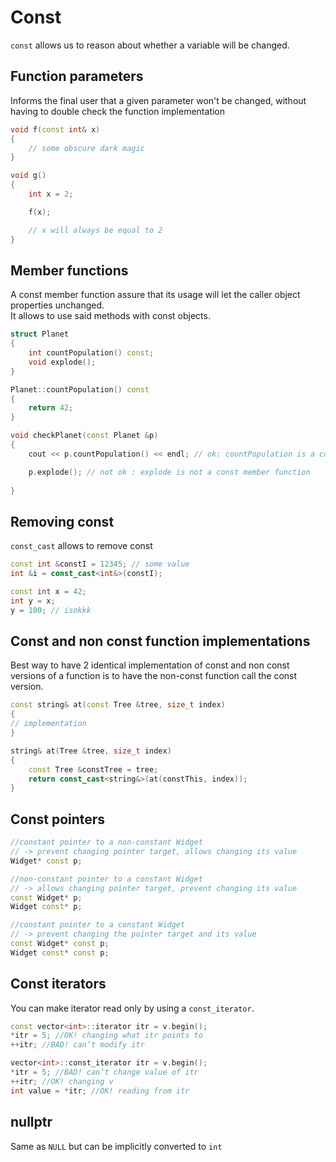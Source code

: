 # Const

`const` allows us to reason about whether a variable will be changed.

## Function parameters
Informs the final user that a given parameter won't be changed, without having to double check the function implementation
```cpp
void f(const int& x)
{
    // some obscure dark magic
}

void g()
{
    int x = 2;

    f(x);

    // x will always be equal to 2
}
```

## Member functions
A const member function assure that its usage will let the caller object properties unchanged.  
It allows to use said methods with const objects.
```cpp
struct Planet
{
    int countPopulation() const;
    void explode();
}

Planet::countPopulation() const
{
    return 42;
}

void checkPlanet(const Planet &p)
{
    cout << p.countPopulation() << endl; // ok: countPopulation is a const member function

    p.explode(); // not ok : explode is not a const member function
    
}
```

## Removing const
`const_cast` allows to remove const
```cpp
const int &constI = 12345; // some value
int &i = const_cast<int&>(constI);
```

```cpp
const int x = 42;
int y = x;
y = 100; // isokkk
```

## Const and non const function implementations
Best way to have 2 identical implementation of const and non const versions of a function is to have the non-const function call the const version.

```cpp
const string& at(const Tree &tree, size_t index)
{
// implementation
}

string& at(Tree &tree, size_t index)
{
    const Tree &constTree = tree;
    return const_cast<string&>(at(constThis, index));
}
```

## Const pointers

```cpp
//constant pointer to a non-constant Widget
// -> prevent changing pointer target, allows changing its value
Widget* const p;

//non-constant pointer to a constant Widget
// -> allows changing pointer target, prevent changing its value 
const Widget* p; 
Widget const* p;

//constant pointer to a constant Widget
// -> prevent changing the pointer target and its value
const Widget* const p;
Widget const* const p;
```

## Const iterators
You can make iterator read only by using a `const_iterator`.  
```cpp
const vector<int>::iterator itr = v.begin();
*itr = 5; //OK! changing what itr points to
++itr; //BAD! can’t modify itr

vector<int>::const_iterator itr = v.begin();
*itr = 5; //BAD! can’t change value of itr
++itr; //OK! changing v
int value = *itr; //OK! reading from itr
```

## nullptr
Same as `NULL` but can be implicitly converted to `int` 
